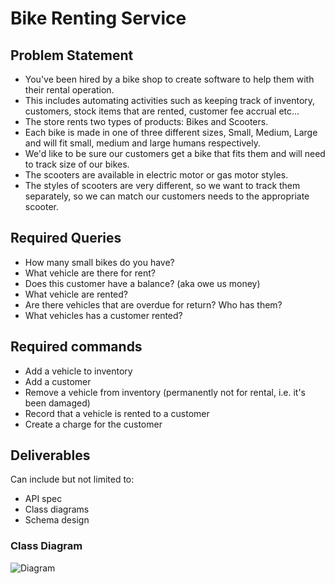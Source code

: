 # Bike Renting Service

## Problem Statement
* You've been hired by a bike shop to create software 
to help them with their rental operation.
* This includes automating activities such as keeping track of 
inventory, customers, stock items that are rented, customer fee accrual etc...
* The store rents two types of products: Bikes and Scooters.
* Each bike is made in one of three different sizes, Small, Medium, Large 
and will fit small, medium and large humans respectively. 
* We'd like to be sure our customers get a bike that fits them and will need to track size of our bikes.
* The scooters are available in electric motor or gas motor styles.
* The styles of scooters are very different, 
so we want to track them separately, 
so we can match our customers needs to the appropriate scooter.



## Required Queries
* How many small bikes do you have?
* What vehicle are there for rent?
* Does this customer have a balance? (aka owe us money)
* What vehicle are rented?
* Are there vehicles that are overdue for return? Who has them?
* What vehicles has a customer rented?


## Required commands
* Add a vehicle to inventory
* Add a customer
* Remove a vehicle from inventory (permanently not for rental, i.e. it's been damaged)
* Record that a vehicle is rented to a customer
* Create a charge for the customer



## Deliverables
Can include but not limited to:
* API spec
* Class diagrams
* Schema design



### Class Diagram

![Diagram](https://)



